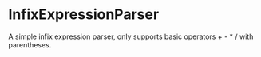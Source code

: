 InfixExpressionParser
=====================

A simple infix expression parser, only supports basic operators + - * / with parentheses.
